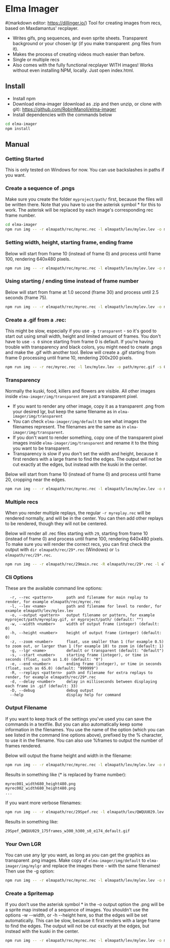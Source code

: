 # Elma Imager
#(markdown editor: https://dillinger.io/)
Tool for creating images from recs, based on Maxdamantus' recplayer.

- Writes gifs, png sequences, and even sprite sheets. Transparent background or your chosen lgr (if you make transparent .png files from it).
- Makes the process of creating videos much easier than before.
- Single or multiple recs
- Also comes with the fully functional recplayer WITH images! Works without even installing NPM, locally. Just open index.html.


## Install
- Install npm
- Download elma-imager (download as .zip and then unzip, or clone with git): https://github.com/RobinManoli/elma-imager
- Install dependencies with the commands below
```sh
cd elma-imager
npm install
```


## Manual

### Getting Started
This is only tested on Windows for now. You can use backslashes in paths if you want.


### Create a sequence of .pngs
Make sure you create the folder ```myproject/path/``` first, because the files will be written there.
Note that you have to use the asterisk symbol * for this to work.
The asterisk will be replaced by each image's corresponding rec frame number.
```sh
cd elma-imager
npm run img -- -r elmapath/rec/myrec.rec -l elmapath/lev/mylev.lev -o myproject/path/myrec*.png
```

### Setting width, height, starting frame, ending frame
Below will start from frame 10 (instead of frame 0) and process until frame 100, rendering 640x480 pixels.
```sh
npm run img -- -r elmapath/rec/myrec.rec -l elmapath/lev/mylev.lev -o myproject/path/myrec*.png -w 640 -h 480 -s 10 -e 100
```


### Using starting / ending time instead of frame number
Below will start from frame at 1.0 second (frame 30) and process until 2.5 seconds (frame 75).
```sh
npm run img -- -r elmapath/rec/myrec.rec -l elmapath/lev/mylev.lev -o myproject/path/myrec*.png -s 1.0 -e 2.5
```


### Create a .gif from a .rec:
This might be slow, especially if you use ```-g transparent``` - so it's good to start out using small width, height and limited amount of frames. You don't have to use ```-s 0``` since starting from frame 0 is default.
If you're having trouble with transparency and black colors, you might need to create .pngs and make the .gif with another tool.
Below will create a .gif starting from frame 0 processing until frame 10, rendering 200x200 pixels.
```sh
npm run img -- -r rec/myrec.rec -l lev/mylev.lev -o path/myrec.gif -s 0 -e 10 -w 200 -h 200
```


### Transparency
Normally the kuski, food, killers and flowers are visible. All other images inside ```elma-imager/img/transparent``` are just a transparent pixel.
- If you want to render any other image, copy it as a transparent .png from your desired lgr, but keep the same filename as in ```elma-imager/img/transparent```
- You can check ```elma-imager/img/default``` to see what images the filenames represent. The filenames are the same as in ```elma-imager/img/transparent```.
- If you don't want to render something, copy one of the transparent pixel images inside ```elma-imager/img/transparent``` and rename it to the thing you want to be transparent.
- Transparency is slow if you don't set the width and height, because it first renders with a large frame to find the edges. The output will not be cut exactly at the edges, but instead with the kuski in the center.

Below will start from frame 10 (instead of frame 0) and process until frame 20, cropping near the edges.
```sh
npm run img -- -r elmapath/rec/myrec.rec -l elmapath/lev/mylev.lev -o myproject/path/myrec*.png -s 10 -e 20 -g transparent
```


### Multiple recs
When you render multiple replays, the regular ```-r myreplay.rec``` will be rendered normally, and will be in the center. You can then add other replays to be rendered, though they will not be centered.

Below will render all .rec files starting with ```29```, starting from frame 10 (instead of frame 0) and process until frame 100, rendering 640x480 pixels.
To make sure you will render the correct recs, you can first check the output with ```dir elmapath/rec/29*.rec``` (Windows) or ```ls elmapath/rec/29*.rec```.
```sh
npm run img -- -r elmapath/rec/29main.rec -R elmapath/rec/29*.rec -l elmapath/lev/mylev.lev -o myproject/path/myrec*.png -w 640 -h 480 -s 10 -e 100
```


### Cli Options
These are the available command line options:
```
  -r, --rec <pattern>      path and filename for main replay to render, for example elmapath/rec/myrec.rec
  -l, --lev <name>         path and filename for level to render, for example elmapath/lev/mylev.lev
  -o, --output <pattern>   output filename or pattern, for example myproject/path/myreplay.gif, or myproject/path/ (default: "")
  -w, --width <number>     width of output frame (integer) (default: 0)
  -h, --height <number>    height of output frame (integer) (default: 0)
  -z, --zoom <number>      float, use smaller than 1 (for example 0.5) to zoom out, or larger than 1 (for example 10) to zoom in (default: 1)
  -g, --lgr <name>         default or transparent (default: "default")
  -s, --start <number>     starting frame (integer), or time in seconds (float, such as 1.0) (default: "0")
  -e, --end <number>       ending frame (integer), or time in seconds (float, such as 65.0) (default: "999999")
  -R, --replays <pattern>  path and filename for extra replays to render, for example elmapath/rec/29*.rec
  -d, --delay <number>     delay in milliseconds between displaying each frame in .gif (default: 33)
  -D, --debug              debug output
  --help                   display help for command
```


### Output Filename
If you want to keep track of the settings you've used you can save the commands in a textfile. But you can also automatically keep some information in the filenames.
You use the name of the option (which you can see listed in the command line options above), prefixed by the % character, to use it in the filename.
You can also use %frames to output the number of frames rendered.

Below will output the frame height and width in the filename:
```sh
npm run img -- -r elmapath/rec/myrec.rec -l elmapath/lev/mylev.lev -o myproject/path/myrec*_width%width_height%height.png -w 680 -h 480
```
Results in something like (* is replaced by frame number):
```sh
myrec001_width680_height480.png
myrec002_width680_height480.png
...
```
If you want more verbose filenames:
```sh
npm run img -- -r elmapath/rec/29Spef.rec -l elmapath/lev/QWQUU029.lev -o myproject/path/%rec_%lev_%framesframes_w%width_h%height_s%start_e%end_%lgr.gif -w 300 -h 300
```
Results in something like:
```sh
29Spef_QWQUU029_175frames_w300_h300_s0_e174_default.gif
```


### Your Own LGR
You can use any lgr you want, as long as you can get the graphics as transparent .png images. Make copy of ```elma-imager/img/default``` to ```elma-imager/img/mylgr``` and replace the images there - with the same filenames!
Then use the -g option:
```sh
npm run img -- -r elmapath/rec/myrec.rec -l elmapath/lev/mylev.lev -o myproject/path/myrec*.png -g mylgr
```


### Create a Spritemap
If you don't use the asterisk symbol * in the -o output option the .png will be a sprite map instead of a sequence of images.
You shouldn't use the options -w --width, or -h --height here, so that the edges will be set automatically.
This can be slow, because it first renders with a large frame to find the edges. The output will not be cut exactly at the edges, but instead with the kuski in the center.
```sh
npm run img -- -r elmapath/rec/myrec.rec -l elmapath/lev/mylev.lev -o myproject/path/myrec.png -s 10 -e 100 -g transparent
```

